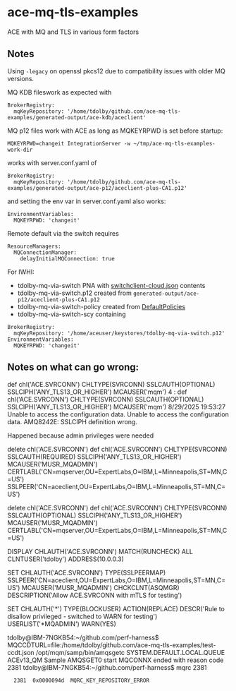 # ace-mq-tls-examples
ACE with MQ and TLS in various form factors

## Notes
Using `-legacy` on openssl pkcs12 due to compatibility issues with older MQ versions.

MQ KDB fileswork as expected with 
```
BrokerRegistry:
  mqKeyRepository: '/home/tdolby/github.com/ace-mq-tls-examples/generated-output/ace-kdb/aceclient'
```

MQ p12 files work with ACE as long as MQKEYRPWD is set before startup:
```
MQKEYRPWD=changeit IntegrationServer -w ~/tmp/ace-mq-tls-examples-work-dir
```
works with server.conf.yaml of 
```
BrokerRegistry:
  mqKeyRepository: '/home/tdolby/github.com/ace-mq-tls-examples/generated-output/ace-p12/aceclient-plus-CA1.p12'
```
and setting the env var in server.conf.yaml also works:
```
EnvironmentVariables:
  MQKEYRPWD: 'changeit'
```

Remote default via the switch requires
```
ResourceManagers:
  MQConnectionManager:
    delayInitialMQConnection: true
```

For IWHI:
 - tdolby-mq-via-switch PNA with [switchclient-cloud.json](/switchclient-cloud.json) contents
 - tdolby-mq-via-switch.p12 created from `generated-output/ace-p12/aceclient-plus-CA1.p12`
 - tdolby-mq-via-switch-policy created from [DefaultPolicies](/DefaultPolicies)
 - tdolby-mq-via-switch-scy containing
```
BrokerRegistry:
  mqKeyRepository: '/home/aceuser/keystores/tdolby-mq-via-switch.p12'
EnvironmentVariables:
  MQKEYRPWD: 'changeit'
```


## Notes on what can go wrong:


def chl('ACE.SVRCONN') CHLTYPE(SVRCONN) SSLCAUTH(OPTIONAL) SSLCIPH('ANY_TLS13_OR_HIGHER') MCAUSER('mqm')
     4 : def chl('ACE.SVRCONN') CHLTYPE(SVRCONN) SSLCAUTH(OPTIONAL) SSLCIPH('ANY_TLS13_OR_HIGHER') MCAUSER('mqm')
8/29/2025 19:53:27 Unable to access the configuration data.
Unable to access the configuration data.
AMQ8242E: SSLCIPH definition wrong.

Happened because admin privileges were needed




delete chl('ACE.SVRCONN')
def chl('ACE.SVRCONN') CHLTYPE(SVRCONN) SSLCAUTH(REQUIRED) SSLCIPH('ANY_TLS13_OR_HIGHER') MCAUSER('MUSR_MQADMIN') CERTLABL('CN=mqserver,OU=ExpertLabs,O=IBM,L=Minneapolis,ST=MN,C=US') SSLPEER('CN=aceclient,OU=ExpertLabs,O=IBM,L=Minneapolis,ST=MN,C=US')

delete chl('ACE.SVRCONN')
def chl('ACE.SVRCONN') CHLTYPE(SVRCONN) SSLCAUTH(OPTIONAL) SSLCIPH('ANY_TLS13_OR_HIGHER') MCAUSER('MUSR_MQADMIN') CERTLABL('CN=mqserver,OU=ExpertLabs,O=IBM,L=Minneapolis,ST=MN,C=US') 



DISPLAY CHLAUTH('ACE.SVRCONN') MATCH(RUNCHECK) ALL CLNTUSER('tdolby') ADDRESS(10.0.0.3)

SET CHLAUTH('ACE.SVRCONN') TYPE(SSLPEERMAP) SSLPEER('CN=aceclient,OU=ExpertLabs,O=IBM,L=Minneapolis,ST=MN,C=US') MCAUSER('MUSR_MQADMIN') CHCKCLNT(ASQMGR) DESCRIPTION('Allow ACE.SVRCONN with mTLS for testing')

SET CHLAUTH('*') TYPE(BLOCKUSER) ACTION(REPLACE) DESCR('Rule to disallow privileged - switched to WARN for testing') USERLIST('*MQADMIN') WARN(YES)



tdolby@IBM-7NGKB54:~/github.com/perf-harness$ MQCCDTURL=file:/home/tdolby/github.com/ace-mq-tls-examples/test-ccdt.json /opt/mqm/samp/bin/amqsgetc SYSTEM.DEFAULT.LOCAL.QUEUE ACEv13_QM
Sample AMQSGET0 start
MQCONNX ended with reason code 2381
tdolby@IBM-7NGKB54:~/github.com/perf-harness$ mqrc 2381

      2381  0x0000094d  MQRC_KEY_REPOSITORY_ERROR




